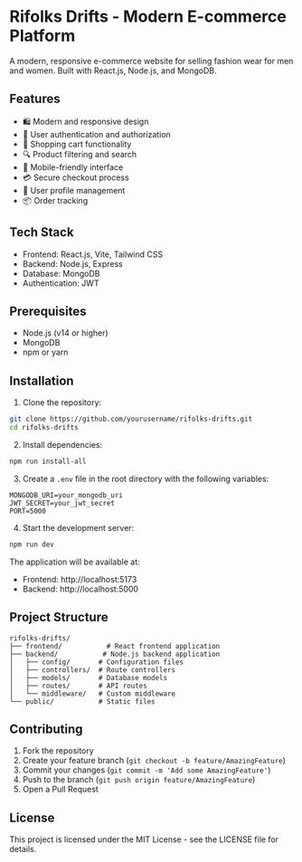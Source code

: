 # Rifolks Drifts - Modern E-commerce Platform

A modern, responsive e-commerce website for selling fashion wear for men and
women. Built with React.js, Node.js, and MongoDB.

## Features

-   🛍️ Modern and responsive design
-   👥 User authentication and authorization
-   🛒 Shopping cart functionality
-   🔍 Product filtering and search
-   📱 Mobile-friendly interface
-   💳 Secure checkout process
-   👤 User profile management
-   📦 Order tracking

## Tech Stack

-   Frontend: React.js, Vite, Tailwind CSS
-   Backend: Node.js, Express
-   Database: MongoDB
-   Authentication: JWT

## Prerequisites

-   Node.js (v14 or higher)
-   MongoDB
-   npm or yarn

## Installation

1. Clone the repository:

```bash
git clone https://github.com/yourusername/rifolks-drifts.git
cd rifolks-drifts
```

2. Install dependencies:

```bash
npm run install-all
```

3. Create a `.env` file in the root directory with the following variables:

```
MONGODB_URI=your_mongodb_uri
JWT_SECRET=your_jwt_secret
PORT=5000
```

4. Start the development server:

```bash
npm run dev
```

The application will be available at:

-   Frontend: http://localhost:5173
-   Backend: http://localhost:5000

## Project Structure

```
rifolks-drifts/
├── frontend/           # React frontend application
├── backend/           # Node.js backend application
│   ├── config/       # Configuration files
│   ├── controllers/  # Route controllers
│   ├── models/       # Database models
│   ├── routes/       # API routes
│   └── middleware/   # Custom middleware
└── public/           # Static files
```

## Contributing

1. Fork the repository
2. Create your feature branch (`git checkout -b feature/AmazingFeature`)
3. Commit your changes (`git commit -m 'Add some AmazingFeature'`)
4. Push to the branch (`git push origin feature/AmazingFeature`)
5. Open a Pull Request

## License

This project is licensed under the MIT License - see the LICENSE file for
details.
